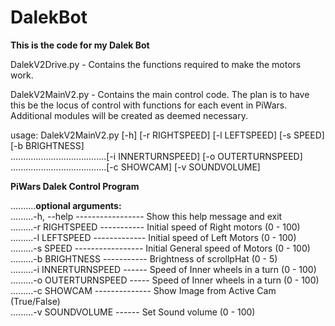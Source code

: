 # DalekBot
<b>This is the code for my Dalek Bot</b></p>
</p>
DalekV2Drive.py - Contains the functions required to make the motors work.</p>
DalekV2MainV2.py - Contains the main control code.  The plan is to have this be the locus of control with functions for each event in PiWars.  Additional modules will be created as deemed necessary.</p>
</p>
</p>
usage: DalekV2MainV2.py [-h] [-r RIGHTSPEED] [-l LEFTSPEED] [-s SPEED] [-b BRIGHTNESS]</br> 
......................................[-i INNERTURNSPEED] [-o OUTERTURNSPEED]</br>
......................................[-c SHOWCAM] [-v SOUNDVOLUME]</br>
</p>
<b>PiWars Dalek Control Program</b></p>
</p>
..........<b>optional arguments:</b></br>
.........-h, --help ----------------- Show this help message and exit</br>
.........-r RIGHTSPEED ----------- Initial speed of Right motors (0 - 100)</br>
.........-l LEFTSPEED ------------- Initial speed of Left Motors (0 - 100)</br>
.........-s SPEED ----------------- Initial General speed of Motors (0 - 100)</br>
.........-b BRIGHTNESS ----------- Brightness of scrollpHat (0 - 5)</br>
.........-i INNERTURNSPEED ------ Speed of Inner wheels in a turn (0 - 100)</br>
.........-o OUTERTURNSPEED ----- Speed of Inner wheels in a turn (0 - 100)</br>
.........-c SHOWCAM -------------- Show Image from Active Cam (True/False)</br>
.........-v SOUNDVOLUME ------ Set Sound volume (0 - 100)</br>
</p>
